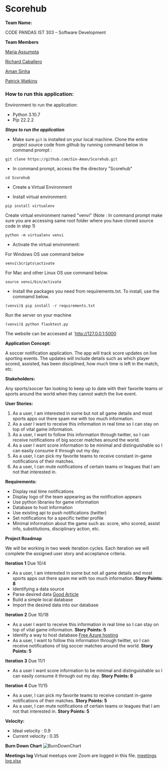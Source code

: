 # **Scorehub**

**Team Name:**

CODE PANDAS
IST 303 – Software Development

**Team Members**

 [Maria Assumpta](https://cgu.instructure.com/groups/6458/users/19802)

 [Richard Caballero](https://cgu.instructure.com/groups/6458/users/17970)

 [Aman Sinha](https://cgu.instructure.com/groups/6458/users/18675)

 [Patrick Watkins](https://cgu.instructure.com/groups/6458/users/19938)

### How to run this application:

Environment to run the application:
* Python 3.10.7
* Pip 22.2.2

***Steps to run the application***

* Make sure `git` is installed on your local machine. Clone the entire project source code from github by running command below in command prompt : 

 `git clone https://github.com/Sin-Aman/Scorehub.git`

* In command prompt, access the the directory "Scorehub"

 `cd Scorehub`

* Create a Virtual Environment

* Install virtual environment:

 `pip install virtualenv`

Create virtual environment named "venvi" (Note : In command prompt make sure you are accessing same root folder where you have cloned source code in step 1)

 `python -m virtualenv venvi`

* Activate the virtual environment:

 For Windows OS use command below

 `venvi\Scripts\activate`

 For Mac and other Linux OS use command below.

 `source venvi/bin/activate`

* Install the packages you need from requirements.txt. To install, use the commamd below.

 `(venvi)$ pip install -r requirements.txt`

Run the server on your machine

 `(venvi)$ python flasktest.py`

 The website can be accessed at `http://127.0.0.1:5000

**Application Concept:**

A soccer notification application. The app will track score updates on live sporting events. The updates will include details such as which player scored, assisted, has been disciplined, how much time is left in the match, etc.

**Stakeholders:**

Any sports/soccer fan looking to keep up to date with their favorite teams or sports around the world when they cannot watch the live event.

**User Stories:**

1. As a user, I am interested in some but not all game details and most sports apps out there spam me with too much information. 
2. As a user I want to receive this information in real time so I can stay on top of vital game information. 
3. As a user, I want to follow this information through twitter, so I can receive notifications of big soccer matches around the world.
4. As a user I want score information to be minimal and distinguishable so I can easily consume it through out my day. 
5. As a user, I can pick my favorite teams to receive constant in-game notifications of their matches.
6. As a user, I can mute notifications of certain teams or leagues that I am not that interested in.

**Requirements:**

* Display real time notifications
* Display logo of the team appearing as the notification appears
* Use python libraries for game information
* Database to host information
* Use existing api to push notifications (twitter)
* Set notifications for a specific twitter profile
* Minimal information about the game such as: score, who scored, assist info, substitutions, disciplinary action, etc.



**Project Roadmap**

We will be working in two week iteration cycles. Each iteration we will complete the assigned user story and acceptance criteria. 

**Iteration 1** Due 10/4

* As a user, I am interested in some but not all game details and most sports apps out there spam me with too much information. **Story Points: 8** 
* Identifying a data source
* Parse desired data [Good Article](https://towardsdatascience.com/web-scraping-advanced-football-statistics-11cace1d863a)
* Build a simple local database 
* Import the desired data into our database 

**Iteration 2** Due 10/18

* As a user I want to receive this information in real time so I can stay on top of vital game information. **Story Points: 5** 
* Identify a way to host database [Free Azure hosting](https://azure.microsoft.com/en-us/free/sql-on-azure/)
* As a user, I want to follow this information through twitter, so I can receive notifications of big soccer matches around the world. **Story Points: 5** 

**Iteration 3** Due 11/1

* As a user I want score information to be minimal and distinguishable so I can easily consume it through out my day. **Story Points: 8** 

**Iteration 4** Due 11/15

* As a user, I can pick my favorite teams to receive constant in-game notifications of their matches. **Story Points: 5** 
* As a user, I can mute notifications of certain teams or leagues that I am not that interested in. **Story Points: 5** 

**Velocity:** 
* Ideal velocity : 0.9
* Current velocity : 0.35

**Burn Down Chart**
![BurnDownChart](https://user-images.githubusercontent.com/108439592/197363025-ae7b7d30-4cf4-4912-ab07-a7115fca19c0.jpg)

**Meetings log**
Virtual meetups over Zoom are logged in this file.
[meetings log.xlsx](https://github.com/Sin-Aman/Scorehub/files/9912684/meetings.log.xlsx)
